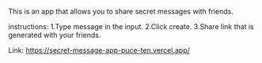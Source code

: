 This is an app that allows you to share secret messages with friends.

instructions:
1.Type message in the input.
2.Click create.
3.Share link that is generated with your friends.

Link:
https://secret-message-app-puce-ten.vercel.app/

